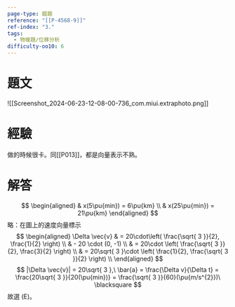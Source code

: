 ```yaml
---
page-type: 錯題
reference: "[[P-4568-9]]"
ref-index: "3."
tags:
  - 物複題/位移分析
difficulty-oo10: 6
---
```

# 題文
![[Screenshot_2024-06-23-12-08-00-736_com.miui.extraphoto.png]]
# 經驗
做的時候很卡。同[[P013]]，都是向量表示不熟。
# 解答
$$
\begin{aligned}
 & x(5\pu{min}) = 6\pu{km} \\
 & x(25\pu{min}) = 21\pu{km}
\end{aligned}
$$
略：在圖上的速度向量標示
$$
\begin{aligned}
\Delta \vec{v}  & = 20\cdot\left( \frac{\sqrt{ 3 }}{2}, \frac{1}{2}  \right) \\
 & - 20 \cdot (0, -1) \\
 & = 20\cdot \left( \frac{\sqrt{ 3 }}{2}, \frac{3}{2} \right) \\
 & = 20\sqrt{ 3 }\cdot \left( \frac{1}{2}, \frac{\sqrt{ 3 }}{2} \right) \\
\end{aligned}
$$
$$
|\Delta \vec{v}| = 20\sqrt{ 3 },\ \bar{a} = \frac{\Delta v}{\Delta t} = \frac{20\sqrt{ 3 }}{20(\pu{min})} = \frac{\sqrt{ 3 }}{60}(\pu{m/s^{2}})\ \blacksquare
$$
故選 (E)。